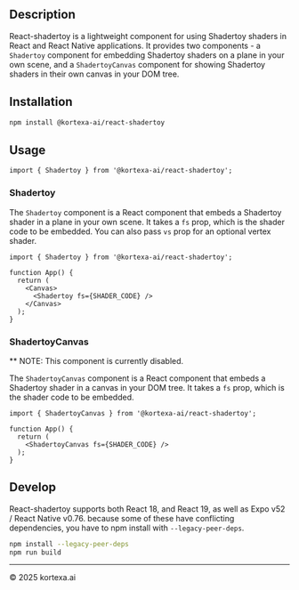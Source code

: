 ## Description

React-shadertoy is a lightweight component for using Shadertoy shaders in React and React Native applications. It provides two components - a `Shadertoy` component for embedding Shadertoy shaders on a plane in your own scene, and a `ShadertoyCanvas` component for showing Shadertoy shaders in their own canvas in your DOM tree.

## Installation

```bash
npm install @kortexa-ai/react-shadertoy
```

## Usage

```tsx
import { Shadertoy } from '@kortexa-ai/react-shadertoy';
```

### Shadertoy

The `Shadertoy` component is a React component that embeds a Shadertoy shader in a plane in your own scene. It takes a `fs` prop, which is the shader code to be embedded. You can also pass `vs` prop for an optional vertex shader.

```tsx
import { Shadertoy } from '@kortexa-ai/react-shadertoy';

function App() {
  return (
    <Canvas>
      <Shadertoy fs={SHADER_CODE} />
    </Canvas>
  );
}
```

### ShadertoyCanvas

** NOTE: This component is currently disabled.

The `ShadertoyCanvas` component is a React component that embeds a Shadertoy shader in a canvas in your DOM tree. It takes a `fs` prop, which is the shader code to be embedded.

```tsx
import { ShadertoyCanvas } from '@kortexa-ai/react-shadertoy';

function App() {
  return (
    <ShadertoyCanvas fs={SHADER_CODE} />
  );
}
```

## Develop

React-shadertoy supports both React 18, and React 19, as well as Expo v52 / React Native v0.76. because some of these have conflicting dependencies, you have to npm install with `--legacy-peer-deps`.

```bash
npm install --legacy-peer-deps
npm run build
```

-------------------
© 2025 kortexa.ai
